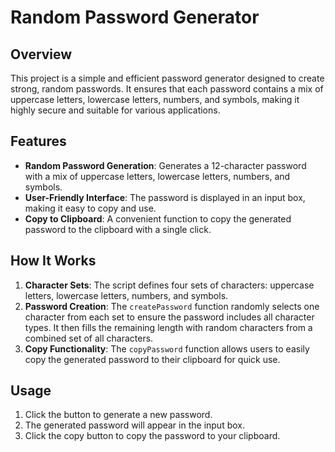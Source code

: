 #  Random Password Generator

## Overview
This project is a simple and efficient password generator designed to create strong, random passwords. It ensures that each password contains a mix of uppercase letters, lowercase letters, numbers, and symbols, making it highly secure and suitable for various applications.

## Features
- **Random Password Generation**: Generates a 12-character password with a mix of uppercase letters, lowercase letters, numbers, and symbols.
- **User-Friendly Interface**: The password is displayed in an input box, making it easy to copy and use.
- **Copy to Clipboard**: A convenient function to copy the generated password to the clipboard with a single click.

## How It Works
1. **Character Sets**: The script defines four sets of characters: uppercase letters, lowercase letters, numbers, and symbols.
2. **Password Creation**: The `createPassword` function randomly selects one character from each set to ensure the password includes all character types. It then fills the remaining length with random characters from a combined set of all characters.
3. **Copy Functionality**: The `copyPassword` function allows users to easily copy the generated password to their clipboard for quick use.

## Usage
1. Click the button to generate a new password.
2. The generated password will appear in the input box.
3. Click the copy button to copy the password to your clipboard.
